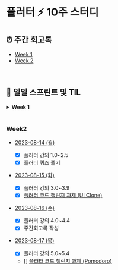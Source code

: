 # 플러터 ⚡️ 10주 스터디

## ⏰ 주간 회고록

- [Week 1](weeks/week1.md)
- [Week 2](weeks/week2.md)

<br>

## 📂 일일 스프린트 및 TIL

<details>
<summary><b>Week 1</b></summary>

- [2023-08-07 (월)](TIL/20230807.md)

  - [x] Dart 강의 0.0~1.7
  - [x] Flutter 설치

- [2023-08-08 (화)](TIL/20230808.md)

  - [x] Dart 강의 2.0~2.5
  - [x] 플러터 강의 예습

- [2023-08-09 (수)](TIL/20230809.md)

  - [x] Dart 강의 3.0~3.5
  - [x] 주간회고록 작성

- [2023-08-10 (목)](TIL/20230810.md)

  - [x] Dart 강의 4.0~4.10

- [2023-08-11 (금)](dart/dictionary.dart)
  - [x] Dart Code Challenge (Dictionary)

</details>

<br>

### Week2

- [2023-08-14 (월)](TIL/20230814.md)

  - [x] 플러터 강의 1.0~2.5
  - [x] 플러터 퀴즈 풀기

- [2023-08-15 (화)](TIL/20230815.md)

  - [x] 플러터 강의 3.0~3.9
  - [x] [플러터 코드 챌린지 과제 (UI Clone)](./ui_clone/README.md)

- [2023-08-16 (수)](TIL/20230816.md)

  - [x] 플러터 강의 4.0~4.4
  - [x] 주간회고록 작성

- [2023-08-17 (목)](TIL/20230817.md)

  - [x] 플러터 강의 5.0~5.4
  - [] [플러터 코드 챌린지 과제 (Pomodoro)](./pomodoro/README.md)
